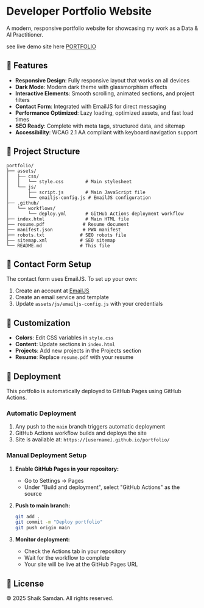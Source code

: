 # Developer Portfolio Website 

A modern, responsive portfolio website for showcasing my work as a Data & AI Practitioner.

see live demo site here [PORTFOLIO](https://samdansk2.github.io/portfolio/)

## 🌟 Features

- **Responsive Design**: Fully responsive layout that works on all devices
- **Dark Mode**: Modern dark theme with glassmorphism effects
- **Interactive Elements**: Smooth scrolling, animated sections, and project filters
- **Contact Form**: Integrated with EmailJS for direct messaging
- **Performance Optimized**: Lazy loading, optimized assets, and fast load times
- **SEO Ready**: Complete with meta tags, structured data, and sitemap
- **Accessibility**: WCAG 2.1 AA compliant with keyboard navigation support

## 📁 Project Structure

```
portfolio/
├── assets/
│   ├── css/
│   │   └── style.css        # Main stylesheet
│   └── js/
│       ├── script.js        # Main JavaScript file
│       └── emailjs-config.js # EmailJS configuration
├── .github/
│   └── workflows/
│       └── deploy.yml       # GitHub Actions deployment workflow
├── index.html               # Main HTML file
├── resume.pdf              # Resume document
├── manifest.json           # PWA manifest
├── robots.txt             # SEO robots file
├── sitemap.xml            # SEO sitemap
└── README.md              # This file
```

## 📧 Contact Form Setup

The contact form uses EmailJS. To set up your own:

1. Create an account at [EmailJS](https://www.emailjs.com/)
2. Create an email service and template
3. Update `assets/js/emailjs-config.js` with your credentials

## 🎨 Customization

- **Colors**: Edit CSS variables in `style.css`
- **Content**: Update sections in `index.html`
- **Projects**: Add new projects in the Projects section
- **Resume**: Replace `resume.pdf` with your resume

## 🚀 Deployment

This portfolio is automatically deployed to GitHub Pages using GitHub Actions.

### Automatic Deployment

1. Any push to the `main` branch triggers automatic deployment
2. GitHub Actions workflow builds and deploys the site
3. Site is available at: `https://[username].github.io/portfolio/`

### Manual Deployment Setup

1. **Enable GitHub Pages in your repository:**
   - Go to Settings → Pages
   - Under "Build and deployment", select "GitHub Actions" as the source

2. **Push to main branch:**
   ```bash
   git add .
   git commit -m "Deploy portfolio"
   git push origin main
   ```

3. **Monitor deployment:**
   - Check the Actions tab in your repository
   - Wait for the workflow to complete
   - Your site will be live at the GitHub Pages URL
  
## 📄 License

© 2025 Shaik Samdan. All rights reserved.
